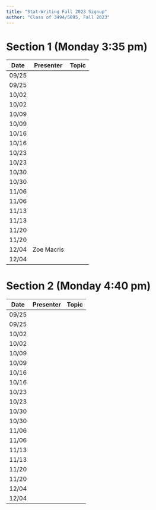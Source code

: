 ```yaml
---
title: "Stat-Writing Fall 2023 Signup"
author: "Class of 3494/5095, Fall 2023"
--- 
```




# Section 1 (Monday 3:35 pm)

 Date  |  Presenter          | Topic
------ | ------------------- | ------
09/25  |                     | 
09/25  |                     | 
10/02  |                     | 
10/02  |                     | 
10/09  |                     | 
10/09  |                     | 
10/16  |                     | 
10/16  |                     | 
10/23  |                     | 
10/23  |                     | 
10/30  |                     | 
10/30  |                     | 
11/06  |                     | 
11/06  |                     | 
11/13  |                     | 
11/13  |                     | 
11/20  |                     | 
11/20  |                     | 
12/04  |  Zoe Macris         | 
12/04  |                     | 

# Section 2 (Monday 4:40 pm)

 Date  |  Presenter          | Topic
------ | ------------------- | ------
09/25  |                     | 
09/25  |                     | 
10/02  |                     | 
10/02  |                     | 
10/09  |                     | 
10/09  |                     | 
10/16  |                     | 
10/16  |                     | 
10/23  |                     | 
10/23  |                     | 
10/30  |                     | 
10/30  |                     | 
11/06  |                     | 
11/06  |                     | 
11/13  |                     | 
11/13  |                     | 
11/20  |                     | 
11/20  |                     | 
12/04  |                     | 
12/04  |                     | 

